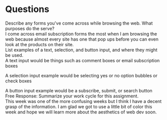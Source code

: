 <h1>Questions</h1>
Describe any forms you've come across while browsing the web. What purposes do the serve?<br>
  I come across email subscription forms the most when I am browsing the web because almost every site has one that pop ups before you can even look at the products on their site.<br>
List examples of a text, selection, and button input, and where they might be used.<br>
  A text input would be things such as comment boxes or email subscription boxes<br>

  A selection input example would be selecting yes or no option bubbles or check boxes<br>

  A button input example would be a subscribe, submit, or search button<br>
Free Response: Summarize your work cycle for this assignment.<br>
  This week was one of the more confusing weeks but I think I have a decent grasp of the information. I am glad we got to use a little bit of color this week and hope we will learn more about the aesthetics of web dev soon.<br>
